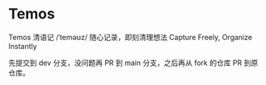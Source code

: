 # Temos
Temos 清语记 /ˈteməʊz/ 随心记录，即刻清理想法 Capture Freely, Organize Instantly

先提交到 dev 分支，没问题再 PR 到 main 分支，之后再从 fork 的仓库 PR 到原仓库。